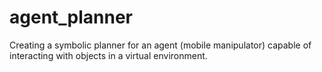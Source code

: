 # agent_planner
Creating a symbolic planner for an agent (mobile manipulator) capable of interacting with objects in a virtual environment.
